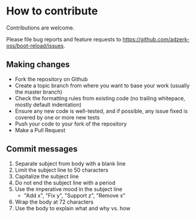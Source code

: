 # How to contribute

Contributions are welcome.

Please file bug reports and feature requests to https://github.com/adzerk-oss/boot-reload/issues.

## Making changes

* Fork the repository on Github
* Create a topic branch from where you want to base your work (usually the master branch)
* Check the formatting rules from existing code (no trailing whitepace, mostly default indentation)
* Ensure any new code is well-tested, and if possible, any issue fixed is covered by one or more new tests
* Push your code to your fork of the repository
* Make a Pull Request

## Commit messages

1. Separate subject from body with a blank line
2. Limit the subject line to 50 characters
3. Capitalize the subject line
4. Do not end the subject line with a period
5. Use the imperative mood in the subject line
    - "Add x", "Fix y", "Support z", "Remove x"
6. Wrap the body at 72 characters
7. Use the body to explain what and why vs. how


